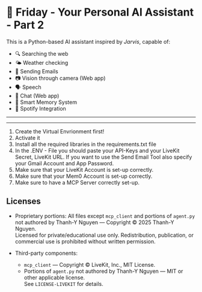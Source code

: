# 🧠 Friday - Your Personal AI Assistant - Part 2

This is a Python-based AI assistant inspired by *Jarvis*, capable of:

- 🔍 Searching the web  
- 🌤️ Weather checking
- 📨 Sending Emails 
- 📷 Vision through camera (Web app)
- 🗣️ Speech
- 📝 Chat (Web app) 
- 🧠 Smart Memory System
- 🎵 Spotify Integration


---



---
1. Create the Virtual Envrionment first!
2. Activate it
3. Install all the required libraries in the requirements.txt file
4. In the .ENV - File you should paste your API-Keys and your LiveKit Secret, LiveKit URL.
   If you want to use the Send Email Tool also specify your Gmail Account and App Password. 
5. Make sure that your LiveKit Account is set-up correctly. 
6. Make sure that your Mem0 Account is set-up correctly.
7. Make sure to have a MCP Server correctly set-up.


## Licenses

- Proprietary portions: All files except `mcp_client` and portions of `agent.py` not authored by Thanh-Y Nguyen — Copyright © 2025 Thanh-Y Nguyen.  
  Licensed for private/educational use only. Redistribution, publication, or commercial use is prohibited without written permission.  

- Third-party components:
  - `mcp_client` — Copyright © LiveKit, Inc., MIT License.  
  - Portions of `agent.py` not authored by Thanh-Y Nguyen — MIT or other applicable license.  
  See `LICENSE-LIVEKIT` for details.
